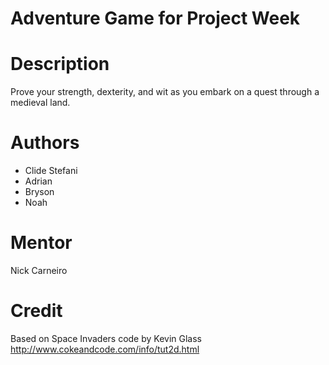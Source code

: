 # Adventure Game for Project Week

# Description
Prove your strength, dexterity, and wit as you embark on a quest through a medieval land.

# Authors

* Clide Stefani
* Adrian
* Bryson
* Noah

# Mentor
Nick Carneiro

# Credit
Based on Space Invaders code by Kevin Glass
http://www.cokeandcode.com/info/tut2d.html